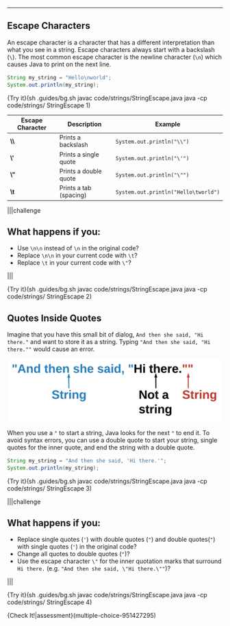 ----------

## Escape Characters

An escape character is a character that has a different interpretation than what you see in a string. Escape characters always start with a backslash (`\`). The most common escape character is the newline character (`\n`) which causes Java to print on the next line.

```java
String my_string = "Hello\nworld";
System.out.println(my_string);
```

{Try it}(sh .guides/bg.sh javac code/strings/StringEscape.java java -cp code/strings/ StringEscape 1)

|Escape Character|Description|Example|
|----------------|-----------|-------|
|**\\\\**|Prints a backslash|`System.out.println("\\")`|
|**\\\'**|Prints a single quote|`System.out.println("\'")`|
|**\\\"**|Prints a double quote|`System.out.println("\"")`|
|**\\t**|Prints a tab (spacing)|`System.out.println("Hello\tworld")`|

|||challenge
## What happens if you:
* Use `\n\n` instead of `\n` in the original code?
* Replace `\n\n` in your current code with `\t`?
* Replace `\t` in your current code with `\"`?

|||

{Try it}(sh .guides/bg.sh javac code/strings/StringEscape.java java -cp code/strings/ StringEscape 2)

## Quotes Inside Quotes

Imagine that you have this small bit of dialog, `And then she said, "Hi there."` and want to store it as a string. Typing `"And then she said, "Hi there.""` would cause an error.

![.guides/img/StringQuotes](.guides/img/StringQuotes.png)

When you use a `"` to start a string, Java looks for the next `"` to end it. To avoid syntax errors, you can use a double quote to start your string, single quotes for the inner quote, and end the string with a double quote.

```Java
String my_string = "And then she said, 'Hi there.'";
System.out.println(my_string);
```

{Try it}(sh .guides/bg.sh javac code/strings/StringEscape.java java -cp code/strings/ StringEscape 3)

|||challenge
## What happens if you:
* Replace single quotes (`'`) with double quotes (`"`) and double quotes(`"`) with single quotes (`'`) in the original code?
* Change all quotes to double quotes (`"`)?
* Use the escape character `\"` for the inner quotation marks that surround `Hi there.` (e.g. `"And then she said, \"Hi there.\""`)?

|||

{Try it}(sh .guides/bg.sh javac code/strings/StringEscape.java java -cp code/strings/ StringEscape 4)

{Check It!|assessment}(multiple-choice-951427295)
